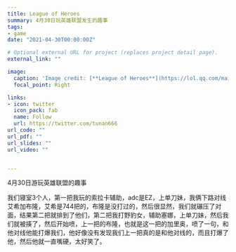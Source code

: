 ```yaml
---
title: League of Heroes
summary: 4月30日玩英雄联盟发生的趣事
tags:
- game
date: "2021-04-30T00:00:00Z"

# Optional external URL for project (replaces project detail page).
external_link: ""

image:
  caption: 'Image credit: [**League of Heroes**](https://lol.qq.com/main.shtml)'
  focal_point: Right

links:
- icon: twitter
  icon_pack: fab
  name: Follow
  url: https://twitter.com/tunan666
url_code: ""
url_pdf: ""
url_slides: ""
url_video: ""


---
```

4月30日游玩英雄联盟的趣事 
 
我们寝室3个人，第一把我玩的索拉卡辅助，adc是EZ，上单刀妹，我俩下路对线艾希加布隆，艾希是744把的，布隆是没打过的，然后很显然，我们就碾压了对面，结果第二把就排到了他们，第二把我打野豹女，辅助塞娜，上单刀妹，然后我们就被揍了，然后开始喷，上一把的布隆，也就是这一把的加里奥，喷了一句，和他对线他能打爆我们，他好像没有发现我们上一把真的是和他对线的，而且打爆了他，然后他就一直嘴硬，太好笑了。
